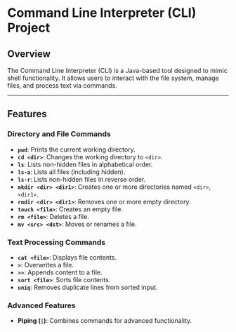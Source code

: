 # Command Line Interpreter (CLI) Project

## Overview
The Command Line Interpreter (CLI) is a Java-based tool designed to mimic shell functionality. It allows users to interact with the file system, manage files, and process text via commands.

---

## Features
### Directory and File Commands
- **`pwd`**: Prints the current working directory.
- **`cd <dir>`**: Changes the working directory to `<dir>`.
- **`ls`**: Lists non-hidden files in alphabetical order.
- **`ls-a`**: Lists all files (including hidden).
- **`ls-r`**: Lists non-hidden files in reverse order.
- **`mkdir <dir> <dir1>`**: Creates one or more directories named `<dir>`, `<dir1>`.
- **`rmdir <dir> <dir1>`**: Removes one or more empty directory.
- **`touch <file>`**: Creates an empty file.
- **`rm <file>`**: Deletes a file.
- **`mv <src> <dst>`**: Moves or renames a file.

### Text Processing Commands
- **`cat <file>`**: Displays file contents.
- **`>`**: Overwrites a file.
- **`>>`**: Appends content to a file.
- **`sort <file>`**: Sorts file contents.
- **`uniq`**: Removes duplicate lines from sorted input.

### Advanced Features
- **Piping (`|`)**: Combines commands for advanced functionality.
